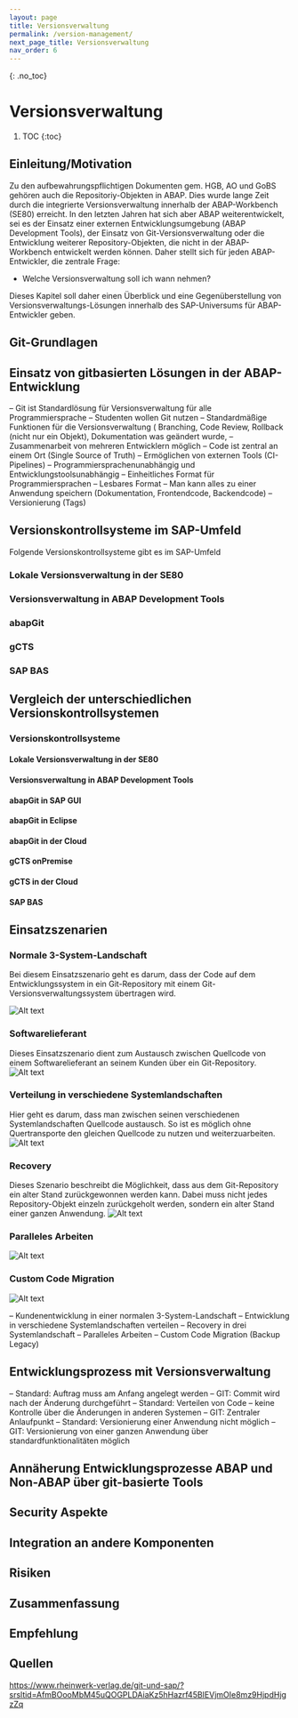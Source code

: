 ```yaml
---
layout: page
title: Versionsverwaltung
permalink: /version-management/
next_page_title: Versionsverwaltung
nav_order: 6
---
```


{: .no_toc}
# Versionsverwaltung

1. TOC
{:toc}

## Einleitung/Motivation
Zu den aufbewahrungspflichtigen Dokumenten gem. HGB, AO und GoBS gehören auch die Repositoriy-Objekten in ABAP. Dies wurde lange Zeit durch die integrierte Versionsverwaltung innerhalb der ABAP-Workbench (SE80) erreicht. In den letzten Jahren hat sich aber ABAP weiterentwickelt, sei es der Einsatz einer externen Entwicklungsumgebung (ABAP Development Tools), der Einsatz von Git-Versionsverwaltung oder die Entwicklung weiterer Repository-Objekten, die nicht in der ABAP-Workbench entwickelt werden können. Daher stellt sich für jeden ABAP-Entwickler, die zentrale Frage: 
* Welche Versionsverwaltung soll ich wann nehmen?

Dieses Kapitel soll daher einen Überblick und eine Gegenüberstellung von Versionsverwaltungs-Lösungen innerhalb des SAP-Universums für ABAP-Entwickler geben.

## Git-Grundlagen
## Einsatz von gitbasierten Lösungen in der ABAP-Entwicklung

–	Git ist Standardlösung für Versionsverwaltung für alle Programmiersprache
–	Studenten wollen Git nutzen
–	Standardmäßige Funktionen für die Versionsverwaltung ( Branching, Code Review, Rollback (nicht nur ein Objekt), Dokumentation was geändert wurde, 
–	Zusammenarbeit von mehreren Entwicklern möglich
–	Code ist zentral an einem Ort (Single Source of Truth)
–	Ermöglichen von externen Tools (CI-Pipelines)
–	Programmiersprachenunabhängig und Entwicklungstoolsunabhängig
–	Einheitliches Format für Programmiersprachen
–	Lesbares Format
–	Man kann alles zu einer Anwendung speichern (Dokumentation, Frontendcode, Backendcode)
–	Versionierung (Tags)

## Versionskontrollsysteme im SAP-Umfeld
Folgende Versionskontrollsysteme gibt es im SAP-Umfeld
### Lokale Versionsverwaltung in der SE80
### Versionsverwaltung in ABAP Development Tools
### abapGit
### gCTS
### SAP BAS

## Vergleich der unterschiedlichen Versionskontrollsystemen
### Versionskontrollsysteme

#### Lokale Versionsverwaltung in der SE80
#### Versionsverwaltung in ABAP Development Tools
#### abapGit in SAP GUI
#### abapGit in Eclipse
#### abapGit in der Cloud
#### gCTS onPremise
#### gCTS in der Cloud
#### SAP BAS
## Einsatzszenarien
### Normale 3-System-Landschaft
Bei diesem Einsatzszenario geht es darum, dass der Code auf dem Entwicklungssystem in ein Git-Repository mit einem Git-Versionsverwaltungssystem übertragen wird.

![Alt text](dsagleitfaden-normal.drawio.png)

### Softwarelieferant
Dieses Einsatzszenario dient zum Austausch zwischen Quellcode von einem Softwarelieferant an seinem Kunden über ein Git-Repository.
![Alt text](dsagleitfaden-softwarelieferant.drawio.png)

### Verteilung in verschiedene Systemlandschaften
Hier geht es darum, dass man zwischen seinen verschiedenen Systemlandschaften Quellcode austausch. So ist es möglich ohne Quertransporte den gleichen Quellcode zu nutzen und weiterzuarbeiten.
![Alt text](dsagleitfaden-verteilung.drawio.png)

### Recovery
Dieses Szenario beschreibt die Möglichkeit, dass aus dem Git-Repository ein alter Stand zurückgewonnen werden kann.
Dabei muss nicht jedes Repository-Objekt einzeln zurückgeholt werden, sondern ein alter Stand einer ganzen Anwendung.
![Alt text](dsagleitfaden-RECOVERY.drawio.png)

### Paralleles Arbeiten
![Alt text](dsagleitfaden-parallel.drawio.png)

### Custom Code Migration
![Alt text](dsagleitfaden-customcode.drawio.png)

–	Kundenentwicklung in einer normalen 3-System-Landschaft
–	Entwicklung in verschiedene Systemlandschaften verteilen
–	Recovery in drei Systemlandschaft
–	Paralleles Arbeiten
–	Custom Code Migration (Backup Legacy)


## Entwicklungsprozess mit Versionsverwaltung
–	Standard: Auftrag muss am Anfang angelegt werden
–	GIT: Commit wird nach der Änderung durchgeführt
–	Standard: Verteilen von Code – keine Kontrolle über die Änderungen in anderen Systemen
–	GIT: Zentraler Anlaufpunkt 
–	Standard: Versionierung einer Anwendung nicht möglich
–	GIT:  Versionierung von einer ganzen Anwendung über standardfunktionalitäten möglich
## Annäherung Entwicklungsprozesse ABAP und Non-ABAP über git-basierte Tools
## Security Aspekte 
## Integration an andere Komponenten
## Risiken
## Zusammenfassung
## Empfehlung
## Quellen
https://www.rheinwerk-verlag.de/git-und-sap/?srsltid=AfmBOooMbM45uQOGPLDAiaKz5hHazrf45BIEVjmOIe8mz9HjpdHjgzZq
